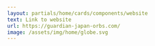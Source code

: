 ```yaml
---
layout: partials/home/cards/components/website
text: Link to website
url: https://guardian-japan-orbs.com/
image: /assets/img/home/globe.svg
---
```

